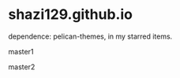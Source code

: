 shazi129.github.io
==================
dependence: pelican-themes, in my starred items.

master1

master2
